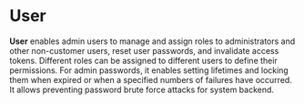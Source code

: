 # User

**User** enables admin users to manage and assign roles to administrators and other non-customer users,
reset user passwords, and invalidate access tokens.
Different roles can be assigned to different users to define their permissions.
For admin passwords, it enables setting lifetimes and locking them when expired or when a specified numbers of failures have occurred. It allows preventing password brute force attacks for system backend.
